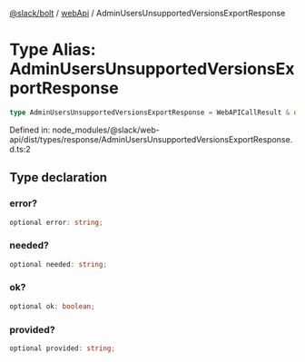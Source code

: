 [@slack/bolt](../../../../index.md) / [webApi](../index.md) / AdminUsersUnsupportedVersionsExportResponse

# Type Alias: AdminUsersUnsupportedVersionsExportResponse

```ts
type AdminUsersUnsupportedVersionsExportResponse = WebAPICallResult & object;
```

Defined in: node\_modules/@slack/web-api/dist/types/response/AdminUsersUnsupportedVersionsExportResponse.d.ts:2

## Type declaration

### error?

```ts
optional error: string;
```

### needed?

```ts
optional needed: string;
```

### ok?

```ts
optional ok: boolean;
```

### provided?

```ts
optional provided: string;
```

